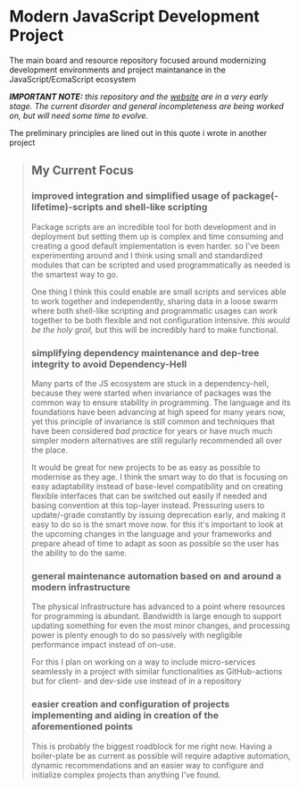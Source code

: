 # Modern JavaScript Development Project
The main board and resource repository focused around modernizing development environments and project maintanance in the JavaScript/EcmaScript ecosystem

***IMPORTANT NOTE:** this repository and the [website] are in a very early stage. The current disorder and general incompleteness are being worked on, but will need some time to evolve.*

The preliminary principles are lined out in this quote i wrote in another project

> ## My Current Focus
>
> ### improved integration and simplified usage of package(-lifetime)-scripts and shell-like scripting
>
> Package scripts are an incredible tool for both development and in deployment but setting them up is complex and time consuming and creating a good default implementation is even harder. so I've been experimenting around and I think using small and standardized modules that can be scripted and used programmatically as needed is the smartest way to go.
>
> One thing I think this could enable are small scripts and services able to work together and independently, sharing data in a loose swarm where both shell-like scripting and programmatic usages can work together to be both flexible and not configuration intensive. *this would be the holy grail,* but this will be incredibly hard to make functional.
>
> ### simplifying dependency maintenance and dep-tree integrity to avoid Dependency-Hell
>
> Many parts of the JS ecosystem are stuck in a dependency-hell, because they were started when invariance of packages was the common way to ensure stability in programming. The language and its foundations have been advancing at high speed for many years now, yet this principle of invariance is still common and techniques that have been considered *bad practice* for years or have much much simpler modern alternatives are still regularly recommended all over the place.
>
> It would be great for new projects to be as easy as possible to modernise as they age. I think the smart way to do that is focusing on easy adaptability instead of base-level compatibility and on creating flexible interfaces that can be switched out easily if needed and basing convention at this top-layer instead.
Pressuring users to update/-grade constantly by issuing deprecation early, and making it easy to do so is the smart move now.
for this it's important to look at the upcoming changes in the language and your frameworks and prepare ahead of time to adapt as soon as possible so the user has the ability to do the same.
>
> ### general maintenance automation based on and around a modern infrastructure
>
> The physical infrastructure has advanced to a point where resources for programming is abundant. Bandwidth is large enough to support updating something for even the most minor changes, and processing power is plenty enough to do so passively with negligible performance impact instead of on-use.
>
> For this I plan on working on a way to include micro-services seamlessly in a project with similar functionalities as GitHub-actions but for client- and dev-side use instead of in a repository
>
> ### easier creation and configuration of projects implementing and aiding in creation of the aforementioned points
>
> This is probably the biggest roadblock for me right now. Having a boiler-plate be as current as possible will require adaptive automation, dynamic recommendations and an easier way to configure and initialize complex projects than anything I've found.

[website]:<https://modernjavascriptdevelopment.github.io/ModernJavaScriptDevelopment>

